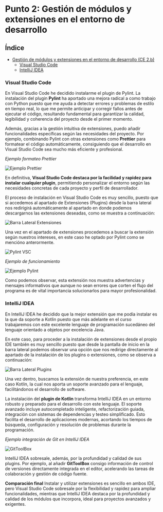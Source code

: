 # Punto 2: Gestión de módulos y extensiones en el entorno de desarrollo

## Índice

- [Gestión de módulos y extensiones en el entorno de desarrollo (CE 2.b)](#punto-2-gestión-de-módulos-y-extensiones-en-el-entorno-de-desarrollo)
    - [Visual Studio Code](#visual-studio-code)
    - [IntelliJ IDEA](#intellij-idea)



### Visual Studio Code

En Visual Studio Code he decidido instalarme el plugin de Pylint.
La instalación del plugin **Pylint** ha aportado una mejora radical a como trabajo con Python puesto que me ayuda a detectar errores y problemas de estilo en tiempo real, lo que me permite anticipar y corregir fallos antes de ejecutar el código, resultando fundamental para garantizar la calidad, legibilidad y coherencia del proyecto desde el primer momento.

Además, gracias a la gestión intuitiva de extensiones, puedo añadir funcionalidades específicas según las necesidades del proyecto. Por ejemplo, combinando Pylint con otras extensiones como **Prettier** para formatear el código automáticamente, consiguiendo que el desarrollo en Visual Studio Code sea mucho más eficiente y profesional.

*Ejemplo formateo Prettier*

![Ejemplo Prettier](./assets/images/projectB.gif)

En definitiva, **Visual Studio Code destaca por la facilidad y rapidez para instalar cualquier plugin**, permitiendo personalizar el entorno según las necesidades concretas de cada proyecto y perfil de desarrollador.

El proceso de instalación en Visual Studio Code es muy sencillo, puesto que si accedemos al apartado de Extensiones (Plugins) desde la barra lateral nos redirigirá automáticamente al apartado en donde podemos descargarnos las extensiones deseadas, como se muestra a continuación:

![Barra Lateral Extensiones](./assets/images/VSC-barralateral.png) 

Una vez en el apartado de extensiones procedemos a buscar la extensión según nuestros intereses, en este caso he optado por Pylint como se mencióno anterormente.

![Pylint VSC](./assets/images/pylint.png)

*Ejemplo de funcionamiento*

![Ejemplo Pylint](./assets/images/ejemplo_pylint.png)

Como podemos observar, esta extensión nos muestra advertencias y mensajes informativos que aunque no sean errores que corten el flujo del programa es de vital importancia solucionarlos para mayor profesionalidad.

### IntelliJ IDEA

En IntelliJ IDEA he decidido que la mejor extensión que me podía instalar es la que da soporte a Kotlin puesto que más adelante en el curso trabajaremos con este excelente lenguaje de programación sucedáneo del lenguaje orientado a objetos por excelencia Java.

En este caso, para proceder a la instalación de extensiones desde el propio IDE también es muy sencillo puesto que desde la pantalla de inicio en la barra lateral podemos observar una opción que nos redirige directamente al apartado de la instalación de los plugins o extensiones, como se observa a continuación:

![Barra Lateral Plugins](./assets/images/IntelliJ%20IDEA_barralateral.png)

Una vez dentro, buscamos la extensión de nuestra preferencia, en este caso Kotlin, la cual nos aporta un soporte avanzado para el lenguaje, facilitándonos el desarrollo de software.

La instalación del **plugin de Kotlin** transforma IntelliJ IDEA en un entorno robusto y preparado para el desarrollo con este lenguaje. El soporte avanzado incluye autocompletado inteligente, refactorización guiada, integración con sistemas de dependencias y testeo simplificado. Esto facilita el desarrollo de aplicaciones modernas, acortando los tiempos de búsqueda, configuración y resolución de problemas durante la programación.

*Ejemplo integración de Git en IntelliJ IDEA*

![GitToolBox](./assets/images/git-create-repo-dialog.png)

IntelliJ IDEA sobresale, además, por la profundidad y calidad de sus plugins. Por ejemplo, al añadir **GitToolBox** consigo información de control de versiones directamente integrada en el editor, acelerando las tareas de colaboración y gestión de código fuente.

**Comparación final**
Instalar y utilizar extensiones es sencillo en ambos IDE, pero Visual Studio Code sobresale por la flexibilidad y rapidez para ampliar funcionalidades, mientras que IntelliJ IDEA destaca por la profundidad y calidad de los módulos que incorpora, ideal para proyectos avanzados y exigentes.